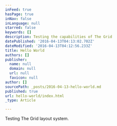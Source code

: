 ```yaml
---
inFeed: true
hasPage: true
inNav: false
inLanguage: null
starred: false
keywords: []
description: Testing the capabilities of The Grid
datePublished: '2016-04-13T04:13:02.702Z'
dateModified: '2016-04-13T04:12:56.233Z'
title: Hello World
authors: []
publisher:
  name: null
  domain: null
  url: null
  favicon: null
author: []
sourcePath: _posts/2016-04-13-hello-world.md
published: true
url: hello-world/index.html
_type: Article

---
```

Testing The Grid layout system.